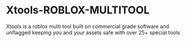 # Xtools-ROBLOX-MULTITOOL
Xtools is a roblox multi tool built on commercial grade software and unflagged keeping you and your assets safe with over 25+ special tools
